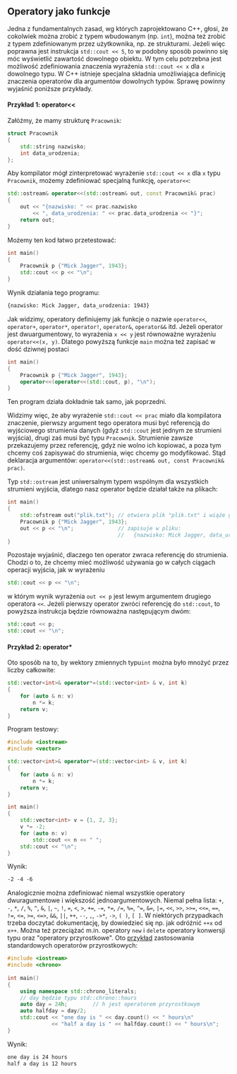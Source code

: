 ## Operatory jako funkcje

Jedna z fundamentalnych zasad, wg których zaprojektowano C++, głosi, że cokolwiek można zrobić z typem wbudowanym (np. `int`), można też zrobić z typem zdefiniowanym przez użytkownika, np. ze strukturami. Jeżeli więc poprawna jest instrukcja `std::cout << 5`, to w podobny sposób powinno się móc wyświetlić zawartość dowolnego obiektu. W tym celu potrzebna jest możliwość zdefiniowania znaczenia wyrażenia `std::cout << x` dla `x` dowolnego typu. W C++ istnieje specjalna składnia umożliwiająca definicję znaczenia operatorów dla argumentów dowolnych typów. Sprawę powinny wyjaśnić poniższe przykłady.

#### Przykład 1: operator<<

Załóżmy, że mamy strukturę `Pracownik`:

```c++
struct Pracownik
{
	std::string nazwisko;
    int data_urodzenia;
};
```

Aby kompilator mógł zinterpretować wyrażenie `std::cout << x` dla `x` typu `Pracownik`, możemy zdefiniować specjalną funkcję, `operator<<`:

```c++
std::ostream& operator<<(std::ostream& out, const Pracownik& prac)
{
    out << "{nazwisko: " << prac.nazwisko 
        << ", data_urodzenia: " << prac.data_urodzenia << "}";
    return out;
}
```

Możemy ten kod łatwo przetestować:

```c++
int main()
{
    Pracownik p {"Mick Jagger", 1943};
    std::cout << p << "\n";
}
```

 Wynik działania tego programu:

```txt
{nazwisko: Mick Jagger, data_urodzenia: 1943}
```

Jak widzimy, operatory definiujemy jak funkcje o nazwie `operator<<`, `operator+`, `operator*`, `operator!`, `operator&`, `operator&&` itd. Jeżeli operator jest dwuargumentowy, to wyrażenia `x << y` jest równoważne wyrażeniu `operator<<(x, y)`. Dlatego powyższą funkcje `main` można też zapisać w dość dziwnej postaci

```c++
int main()
{
    Pracownik p {"Mick Jagger", 1943};
    operator<<(operator<<(std::cout, p), "\n");
}
```

Ten program działa dokładnie tak samo, jak poprzedni. 

Widzimy więc, że aby wyrażenie `std::cout << prac` miało dla kompilatora znaczenie, pierwszy argument tego operatora musi być referencją do wyjściowego strumienia danych (gdyż `std::cout` jest jednym ze strumieni wyjścia), drugi zaś musi być typu `Pracownik`. Strumienie zawsze przekazujemy przez referencję, gdyż nie wolno ich kopiować, a poza tym chcemy coś zapisywać do strumienia, więc chcemy go modyfikować. Stąd deklaracja argumentów: `operator<<(std::ostream& out, const Pracownik& prac)`. 

Typ `std::ostream` jest uniwersalnym typem wspólnym dla wszystkich strumieni wyjścia, dlatego nasz operator będzie działał także na plikach:

```c++
int main()
{
 	std::ofstream out("plik.txt"); // otwiera plik "plik.txt" i wiąże go z obiektem out 
    Pracownik p {"Mick Jagger", 1943};
    out << p << "\n";              // zapisuje w pliku:
                                   //   {nazwisko: Mick Jagger, data_urodzenia: 1943}
}
```

Pozostaje wyjaśnić, dlaczego ten operator zwraca referencję do strumienia. Chodzi o to, że chcemy mieć możliwość używania go w całych ciągach operacji wyjścia, jak w wyrażeniu 

```c++
std::cout << p << "\n";
```

w którym wynik wyrażenia `out << p` jest lewym argumentem drugiego operatora `<<`. Jeżeli pierwszy operator zwróci referencję do `std::cout`, to powyższa instrukcja będzie równoważna następującym dwóm:

```c++
std::cout << p;
std::cout << "\n";
```

 #### Przykład 2: operator*

Oto sposób na to, by wektory zmiennych typu`int` można było mnożyć przez liczby całkowite:

```c++
std::vector<int>& operator*=(std::vector<int> & v, int k)
{
    for (auto & n: v) 
        n *= k;
    return v;    
}
```

Program testowy:

```c++
#include <iostream>
#include <vector>

std::vector<int>& operator*=(std::vector<int> & v, int k)
{
    for (auto & n: v) 
        n *= k;
    return v;        
}

int main()
{
    std::vector<int> v = {1, 2, 3};
    v *= -2;
    for (auto n: v)
        std::cout << n << " ";
    std::cout << "\n";
}
```

Wynik:

```txt
-2 -4 -6 
```

Analogicznie można zdefiniować niemal wszystkie operatory dwuragumentowe i większość jednoargumentowych. Niemal pełna lista: `+`, `-`, `*`, `/`, `%`, `^`, `&`, `|`, `~`, `!`, `=`, `<`, `>`, `+=`, `-=`, `*=`, `/=`, `%=`, `^=`, `&=`, `|=`, `<<`, `>>`, `>>=`, `<<=`, `==`, `!=`, `<=`, `>=`, `<=>`, `&&`, `||`, `++`, `--`, `,`, `->*`, `->`, `( )`, `[ ]`. W niektórych przypadkach trzeba doczytać dokumentację, by dowiedzieć się np. jak odróżnić `++x` od `x++`. Można też przeciążać m.in. operatory `new` i `delete` operatory konwersji typu oraz "operatory przyrostkowe".  Oto [przykład](https://en.cppreference.com/w/cpp/chrono/operator%22%22h) zastosowania standardowych operatorów przyrostkowych:

```c++
#include <iostream>
#include <chrono>
 
int main()
{
    using namespace std::chrono_literals;
    // day będzie typu std::chrono::hours
    auto day = 24h;        // h jest operatorem przyrostkowym
    auto halfday = day/2;
    std::cout << "one day is " << day.count() << " hours\n"
              << "half a day is " << halfday.count() << " hours\n";
}
```

Wynik:

```txt
one day is 24 hours
half a day is 12 hours
```
